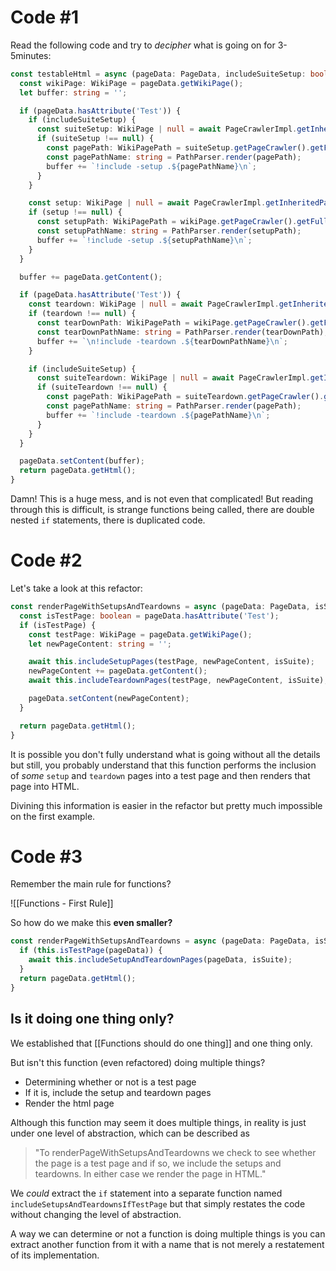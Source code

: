 # Code #1

Read the following code and try to *decipher* what is going on for 3-5minutes:

```typescript
const testableHtml = async (pageData: PageData, includeSuiteSetup: boolean): Promise<string> => {
  const wikiPage: WikiPage = pageData.getWikiPage();
  let buffer: string = '';

  if (pageData.hasAttribute('Test')) {
    if (includeSuiteSetup) {
      const suiteSetup: WikiPage | null = await PageCrawlerImpl.getInheritedPage(SuiteResponder.SUITE_SETUP_NAME, wikiPage);
      if (suiteSetup !== null) {
        const pagePath: WikiPagePath = suiteSetup.getPageCrawler().getFullPath(suiteSetup);
        const pagePathName: string = PathParser.render(pagePath);
        buffer += `!include -setup .${pagePathName}\n`;
      }
    }

    const setup: WikiPage | null = await PageCrawlerImpl.getInheritedPage('SetUp', wikiPage);
    if (setup !== null) {
      const setupPath: WikiPagePath = wikiPage.getPageCrawler().getFullPath(setup);
      const setupPathName: string = PathParser.render(setupPath);
      buffer += `!include -setup .${setupPathName}\n`;
    }
  }

  buffer += pageData.getContent();

  if (pageData.hasAttribute('Test')) {
    const teardown: WikiPage | null = await PageCrawlerImpl.getInheritedPage('TearDown', wikiPage);
    if (teardown !== null) {
      const tearDownPath: WikiPagePath = wikiPage.getPageCrawler().getFullPath(teardown);
      const tearDownPathName: string = PathParser.render(tearDownPath);
      buffer += `\n!include -teardown .${tearDownPathName}\n`;
    }

    if (includeSuiteSetup) {
      const suiteTeardown: WikiPage | null = await PageCrawlerImpl.getInheritedPage(SuiteResponder.SUITE_TEARDOWN_NAME, wikiPage);
      if (suiteTeardown !== null) {
        const pagePath: WikiPagePath = suiteTeardown.getPageCrawler().getFullPath(suiteTeardown);
        const pagePathName: string = PathParser.render(pagePath);
        buffer += `!include -teardown .${pagePathName}\n`;
      }
    }
  }

  pageData.setContent(buffer);
  return pageData.getHtml();
}
```

Damn! This is a huge mess, and is not even that complicated! But reading through this is difficult, is strange functions being called, there are double nested `if` statements, there is duplicated code.

# Code #2

Let's take a look at this refactor:

```typescript
const renderPageWithSetupsAndTeardowns = async (pageData: PageData, isSuite: boolean): Promise<string> => {
  const isTestPage: boolean = pageData.hasAttribute('Test');
  if (isTestPage) {
    const testPage: WikiPage = pageData.getWikiPage();
    let newPageContent: string = '';

    await this.includeSetupPages(testPage, newPageContent, isSuite);
    newPageContent += pageData.getContent();
    await this.includeTeardownPages(testPage, newPageContent, isSuite);

    pageData.setContent(newPageContent);
  }

  return pageData.getHtml();
}
```

It is possible you don't fully understand what is going without all the details but still, you probably understand that this function performs the inclusion of *some* `setup` and `teardown` pages into a test page and then renders that page into HTML. 

Divining this information is easier in the refactor but pretty much impossible on the first example.

# Code #3

Remember the main rule for functions?

![[Functions - First Rule]]

So how do we make this **even smaller?**

```typescript
const renderPageWithSetupsAndTeardowns = async (pageData: PageData, isSuite: boolean): Promise<string> =>  {
  if (this.isTestPage(pageData)) {
    await this.includeSetupAndTeardownPages(pageData, isSuite);
  }
  return pageData.getHtml();
}
```

## Is it doing one thing only?

We established that [[Functions should do one thing]] and one thing only.

But isn't this function (even refactored) doing multiple things?
* Determining whether or not is a test page
* If it is, include the setup and teardown pages
* Render the html page

Although this function may seem it does multiple things, in reality is just under one level of abstraction, which can be described as 

> "To renderPageWithSetupsAndTeardowns we check to see whether the page is a test page and if so, we include the setups and teardowns. In either case we render the page in HTML."

We *could* extract the `if` statement into a separate function named `includeSetupsAndTeardownsIfTestPage` but that simply restates the code without changing the level of abstraction. 

A way we can determine or not a function is doing multiple things is you can extract another function from it with a name that is not merely a restatement of its implementation.